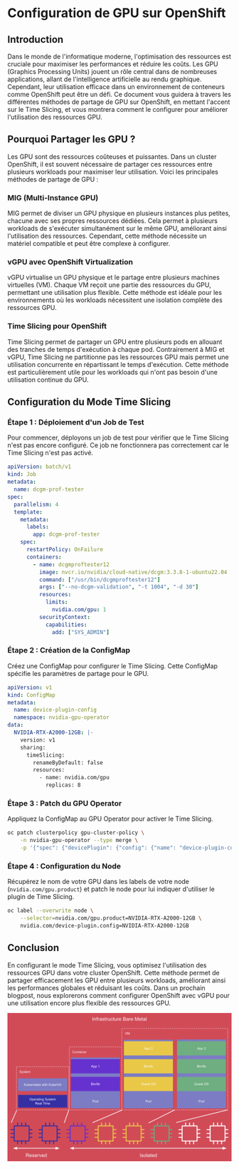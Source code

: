 
# Configuration de GPU sur OpenShift

## Introduction

Dans le monde de l'informatique moderne, l'optimisation des ressources est cruciale pour maximiser les performances et réduire les coûts. Les GPU (Graphics Processing Units) jouent un rôle central dans de nombreuses applications, allant de l'intelligence artificielle au rendu graphique. Cependant, leur utilisation efficace dans un environnement de conteneurs comme OpenShift peut être un défi. Ce document vous guidera à travers les différentes méthodes de partage de GPU sur OpenShift, en mettant l'accent sur le Time Slicing, et vous montrera comment le configurer pour améliorer l'utilisation des ressources GPU.

## Pourquoi Partager les GPU ?

Les GPU sont des ressources coûteuses et puissantes. Dans un cluster OpenShift, il est souvent nécessaire de partager ces ressources entre plusieurs workloads pour maximiser leur utilisation. Voici les principales méthodes de partage de GPU :

### MIG (Multi-Instance GPU)

MIG permet de diviser un GPU physique en plusieurs instances plus petites, chacune avec ses propres ressources dédiées. Cela permet à plusieurs workloads de s'exécuter simultanément sur le même GPU, améliorant ainsi l'utilisation des ressources. Cependant, cette méthode nécessite un matériel compatible et peut être complexe à configurer.

### vGPU avec OpenShift Virtualization

vGPU virtualise un GPU physique et le partage entre plusieurs machines virtuelles (VM). Chaque VM reçoit une partie des ressources du GPU, permettant une utilisation plus flexible. Cette méthode est idéale pour les environnements où les workloads nécessitent une isolation complète des ressources GPU.

### Time Slicing pour OpenShift

Time Slicing permet de partager un GPU entre plusieurs pods en allouant des tranches de temps d'exécution à chaque pod. Contrairement à MIG et vGPU, Time Slicing ne partitionne pas les ressources GPU mais permet une utilisation concurrente en répartissant le temps d'exécution. Cette méthode est particulièrement utile pour les workloads qui n'ont pas besoin d'une utilisation continue du GPU.

## Configuration du Mode Time Slicing

### Étape 1 : Déploiement d'un Job de Test

Pour commencer, déployons un job de test pour vérifier que le Time Slicing n'est pas encore configuré. Ce job ne fonctionnera pas correctement car le Time Slicing n'est pas activé.

```yaml
apiVersion: batch/v1
kind: Job
metadata:
  name: dcgm-prof-tester
spec:
  parallelism: 4
  template:
    metadata:
      labels:
        app: dcgm-prof-tester
    spec:
      restartPolicy: OnFailure
      containers:
        - name: dcgmproftester12
          image: nvcr.io/nvidia/cloud-native/dcgm:3.3.8-1-ubuntu22.04
          command: ["/usr/bin/dcgmproftester12"]
          args: ["--no-dcgm-validation", "-t 1004", "-d 30"]
          resources:
            limits:
              nvidia.com/gpu: 1
          securityContext:
            capabilities:
              add: ["SYS_ADMIN"]
```

### Étape 2 : Création de la ConfigMap

Créez une ConfigMap pour configurer le Time Slicing. Cette ConfigMap spécifie les paramètres de partage pour le GPU.

```yaml
apiVersion: v1
kind: ConfigMap
metadata:
  name: device-plugin-config
  namespace: nvidia-gpu-operator
data:
  NVIDIA-RTX-A2000-12GB: |-
    version: v1
    sharing:
      timeSlicing:
        renameByDefault: false
        resources:
          - name: nvidia.com/gpu
            replicas: 8
```

### Étape 3 : Patch du GPU Operator

Appliquez la ConfigMap au GPU Operator pour activer le Time Slicing.

```sh
oc patch clusterpolicy gpu-cluster-policy \
    -n nvidia-gpu-operator --type merge \
    -p '{"spec": {"devicePlugin": {"config": {"name": "device-plugin-config"}}}}'
```

### Étape 4 : Configuration du Node

Récupérez le nom de votre GPU dans les labels de votre node (`nvidia.com/gpu.product`) et patch le node pour lui indiquer d'utiliser le plugin de Time Slicing.

```sh
oc label --overwrite node \
    --selector=nvidia.com/gpu.product=NVIDIA-RTX-A2000-12GB \
    nvidia.com/device-plugin.config=NVIDIA-RTX-A2000-12GB
```

## Conclusion

En configurant le mode Time Slicing, vous optimisez l'utilisation des ressources GPU dans votre cluster OpenShift. Cette méthode permet de partager efficacement les GPU entre plusieurs workloads, améliorant ainsi les performances globales et réduisant les coûts. Dans un prochain blogpost, nous explorerons comment configurer OpenShift avec vGPU pour une utilisation encore plus flexible des ressources GPU.


![RT-isolation](images/RT-isolation.png)
